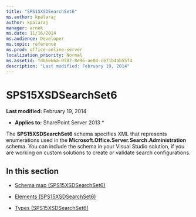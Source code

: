 ```yaml
---
title: "SPS15XSDSearchSet6"
ms.author: kpalaraj
author: kpalaraj
manager: arnek
ms.date: 11/16/2014
ms.audience: Developer
ms.topic: reference
ms.prod: office-online-server
localization_priority: Normal
ms.assetid: fdb6eb6a-0f87-8e96-ae04-ce71b4ab55f4
description: "Last modified: February 19, 2014"
---
```


# SPS15XSDSearchSet6

 **Last modified:** February 19, 2014 
  
 * **Applies to:** SharePoint Server 2013 * 
  
The **SPS15XSDSearchSet6** schema specifies XML that represents enumerations used in the **Microsoft.Office.Server.Search.Administration** schema. You can include the schema in your Visual Studio solution, if you are working on custom solutions to create or validate search configurations. 
  
## In this section

- [Schema map (SPS15XSDSearchSet6)](schema-map-sps15xsdsearchset6.md)
    
- [Elements (SPS15XSDSearchSet6)](elements-sps15xsdsearchset6.md)
    
- [Types (SPS15XSDSearchSet6)](types-sps15xsdsearchset6.md)
    


